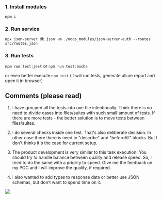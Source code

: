 ### 1. Install modules
`npm i`

### 2. Run service
`npx json-server db.json -m ./node_modules/json-server-auth --routes src/routes.json`

### 3. Run tests
`npm run test:jest` or `npm run test:mocha`

or even better execute `npm test`
(it will run tests, generate allure report and open it in browser)


## Comments (please read)
1. I have grouped all the tests into one file intentionally. Think there is no need to divide cases into files/suites with such small amount of tests.
If there are more tests - the better solution is to move tests between files/suites.

2. I do several checks inside one test. That's also deliberate decision.
In other case there there is need in "describe" and "beforeAll" blocks. But I don't thinks it's the case for current setup.

3. The product development is very similar to this task execution. You should try to handle balance between quality and release speed.
So, I tried to do the same with a priority to speed. Give me the feedback on my POC and I will improve the quality, if required.

4. I also wanted to add types to response data or better use JSON schemas, but don't want to spend time on it.

![](https://media.giphy.com/media/QpVUMRUJGokfqXyfa1/giphy.gif)
